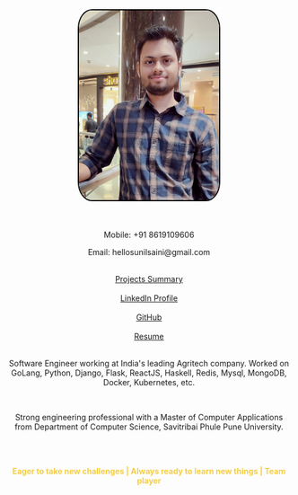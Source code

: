 <div style="height:400px">
    <div>
      <center>
        <img src="/images/my_pic.jpg" style="width:250px;border-radius:10%;border:2px solid #000;">
      </center>
    </div>
    <div style="text-align:center;">
      <br><br>
      <p>Mobile: +91 8619109606</p>
      <p>Email: hellosunilsaini@gmail.com</p>
      <br>
      <a href="https://bit.ly/3aJkt6q">Projects Summary</a><br><br>
      <a href="https://www.linkedin.com/in/hellosunilsaini">LinkedIn Profile<a>
      <br><br>
      <a href="https://github.com/HelloSunilSaini?tab=repositories">GitHub</a><br><br>
      <a href="https://bit.ly/3tuYTLI">Resume</a><br><br>
      <p>Software Engineer working at India's leading Agritech company. Worked on GoLang, Python, Django, Flask, ReactJS, Haskell, Redis, Mysql, MongoDB, Docker, Kubernetes, etc.</p><br>
      <p>Strong engineering professional with a Master of Computer Applications from Department of Computer Science, Savitribai Phule Pune University.</p>
      <br><br>
      <p style="color:#f5ce42"><strong>Eager to take new challenges | Always ready to learn new things | Team player</strong></p>
      <br>
    </div>
</div>
